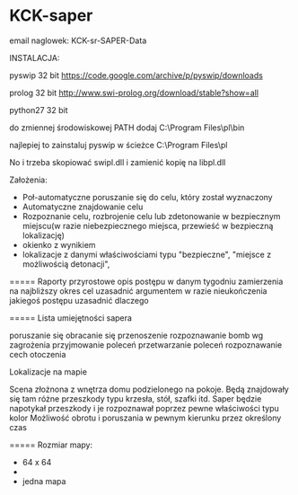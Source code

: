﻿# KCK-saper
email naglowek:
KCK-sr-SAPER-Data

INSTALACJA:

pyswip 32 bit https://code.google.com/archive/p/pyswip/downloads

prolog 32 bit http://www.swi-prolog.org/download/stable?show=all

python27 32 bit 

do zmiennej środowiskowej PATH dodaj C:\Program Files\pl\bin

najlepiej to zainstaluj pyswip w ścieżce C:\Program Files\pl

No i trzeba skopiować swipl.dll i zamienić kopię na libpl.dll

Założenia:
- Poł-automatyczne poruszanie się do celu, który został wyznaczony
- Automatyczne znajdowanie celu
- Rozpoznanie celu, rozbrojenie celu lub zdetonowanie w bezpiecznym miejscu(w razie niebezpiecznego miejsca, przewieść w bezpieczną lokalizację)
- okienko z wynikiem 
- lokalizacje z danymi właściwościami typu "bezpieczne", "miejsce z możliwością detonacji", 

=====
Raporty przyrostowe
opis postępu w danym tygodniu
zamierzenia na najbliższy okres
cel uzasadnić argumentem
w razie nieukończenia jakiegoś postępu uzasadnić dlaczego

=====
Lista umiejętności sapera

poruszanie się
obracanie się 
przenoszenie
rozpoznawanie bomb wg zagrożenia
przyjmowanie poleceń
przetwarzanie poleceń
rozpoznawanie cech otoczenia

Lokalizacje na mapie

Scena złożnona z wnętrza domu podzielonego na pokoje.
Będą znajdowały się tam różne przeszkody typu krzesła, stół, szafki itd.
Saper będzie napotykał przeszkody i je rozpoznawał poprzez pewne właściwości typu kolor
Możliwość obrotu i poruszania w pewnym kierunku przez określony czas





=====
Rozmiar mapy:
- 64 x 64
- 
- jedna mapa
